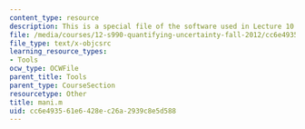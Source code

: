 ```yaml
---
content_type: resource
description: This is a special file of the software used in Lecture 10.
file: /media/courses/12-s990-quantifying-uncertainty-fall-2012/cc6e493561e6428ec26a2939c8e5d588_mani.m
file_type: text/x-objcsrc
learning_resource_types:
- Tools
ocw_type: OCWFile
parent_title: Tools
parent_type: CourseSection
resourcetype: Other
title: mani.m
uid: cc6e4935-61e6-428e-c26a-2939c8e5d588
---
```

